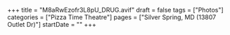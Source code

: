 +++
title = "M8aRwEzofr3L8pU_DRUG.avif"
draft = false
tags = ["Photos"]
categories = ["Pizza Time Theatre"]
pages = ["Silver Spring, MD (13807 Outlet Dr)"]
startDate = ""
+++

